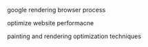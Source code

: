 

google
rendering browser process

optimize website performacne

painting and rendering optimization techniques